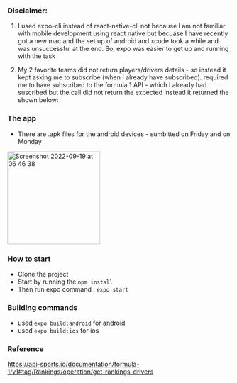 ### Disclaimer:

1. I used expo-cli instead of react-native-cli not because I am not familiar with mobile development using react native but becuase I have recently got a new mac and the set up of android and xcode took a while and was unsuccessful at the end. So, expo was easier to get up and running with the task

2. My 2 favorite teams did not return players/drivers details - so instead it kept asking me to subscribe (when I already have subscribed). required me to have subscribed to the formula 1 API - which I already had suscribed but the call did not return the expected instead it returned the shown below:

### The app
- There are  .apk files for the android devices - sumbitted on Friday and on Monday
<img width="209" alt="Screenshot 2022-09-19 at 06 46 38" src="https://user-images.githubusercontent.com/32453496/190952792-ac03334c-3020-4533-8ced-47a221de5675.png">

### How to start
- Clone the project
- Start by running the `npm install` 
- Then run expo command : `expo start`  

###  Building commands
- used `expo build:android` for android
- used `expo build:ios` for ios


### Reference
https://api-sports.io/documentation/formula-1/v1#tag/Rankings/operation/get-rankings-drivers

